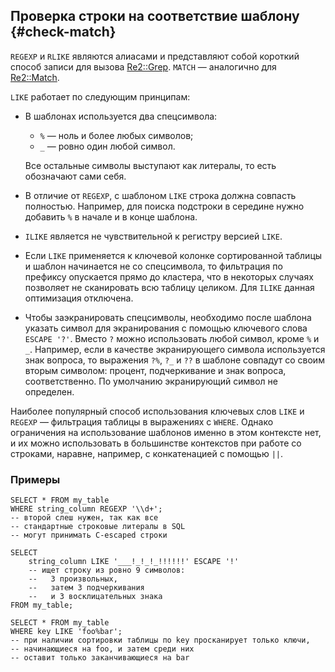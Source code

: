 ## Проверка строки на соответствие шаблону {#check-match}

`REGEXP` и `RLIKE` являются алиасами и представляют собой короткий способ записи для вызова [Re2::Grep](../../../udf/list/re2.md#match). `MATCH` — аналогично для [Re2::Match](../../../udf/list/re2.md#match).

`LIKE` работает по следующим принципам:

* В шаблонах используется два спецсимвола:

  * `%` — ноль и более любых символов;
  * `_` — ровно один любой символ.

  Все остальные символы выступают как литералы, то есть обозначают сами себя.
* В отличие от `REGEXP`, с шаблоном `LIKE` строка должна совпасть полностью. Например, для поиска подстроки в середине нужно добавить `%` в начале и в конце шаблона.
* `ILIKE` является не чувствительной к регистру версией `LIKE`.
* Если `LIKE` применяется к ключевой колонке сортированной таблицы и шаблон начинается не со спецсимвола, то фильтрация по префиксу опускается прямо до кластера, что в некоторых случаях позволяет не сканировать всю таблицу целиком. Для `ILIKE` данная оптимизация отключена.
* Чтобы заэкранировать спецсимволы, необходимо после шаблона указать символ для экранирования с помощью ключевого слова `ESCAPE '?'`. Вместо `?` можно использовать любой символ, кроме `%` и `_`. Например, если в качестве экранирующего символа используется знак вопроса, то выражения `?%`, `?_` и `??` в шаблоне совпадут со своим вторым символом: процент, подчеркивание и знак вопроса, соответственно. По умолчанию экранирующий символ не определен.

Наиболее популярный способ использования ключевых слов `LIKE` и `REGEXP` — фильтрация таблицы в выражениях с `WHERE`. Однако ограничения на использование шаблонов именно в этом контексте нет, и их можно использовать в большинстве контекстов при работе со строками, наравне, например, с конкатенацией с помощью `||`.

### Примеры

``` yql
SELECT * FROM my_table
WHERE string_column REGEXP '\\d+';
-- второй слеш нужен, так как все
-- стандартные строковые литералы в SQL
-- могут принимать С-escaped строки
```

``` yql
SELECT
    string_column LIKE '___!_!_!_!!!!!!' ESCAPE '!'
    -- ищет строку из ровно 9 символов:
    --   3 произвольных,
    --   затем 3 подчеркивания
    --   и 3 восклицательных знака
FROM my_table;
```

``` yql
SELECT * FROM my_table
WHERE key LIKE 'foo%bar';
-- при наличии сортировки таблицы по key просканирует только ключи,
-- начинающиеся на foo, и затем среди них
-- оставит только заканчивающиеся на bar
```

